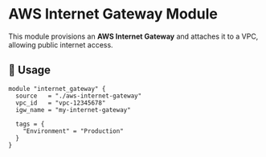 # AWS Internet Gateway Module

This module provisions an **AWS Internet Gateway** and attaches it to a VPC, allowing public internet access.

## 🚀 Usage

```hcl
module "internet_gateway" {
  source   = "./aws-internet-gateway"
  vpc_id   = "vpc-12345678"
  igw_name = "my-internet-gateway"

  tags = {
    "Environment" = "Production"
  }
}
